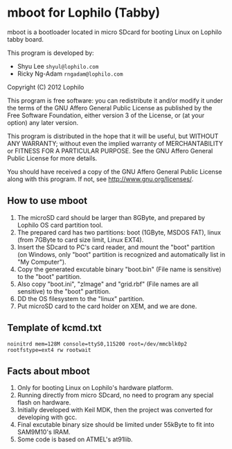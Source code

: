 mboot for Lophilo (Tabby)
=========================

mboot is a bootloader located in micro SDcard for booting Linux on Lophilo tabby board.

This program is developed by:

* Shyu Lee `shyul@lophilo.com`
* Ricky Ng-Adam `rngadam@lophilo.com`

Copyright (C) 2012 Lophilo

This program is free software: you can redistribute it and/or modify it under the terms of the GNU Affero General Public License as published by the Free Software Foundation, either version 3 of the License, or (at your option) any later version.

This program is distributed in the hope that it will be useful, but WITHOUT ANY WARRANTY; without even the implied warranty of MERCHANTABILITY or FITNESS FOR A PARTICULAR PURPOSE. See the GNU Affero General Public License for more details.

You should have received a copy of the GNU Affero General Public License along with this program.  If not, see <http://www.gnu.org/licenses/>.

How to use mboot
----------------
1. The microSD card should be larger than 8GByte, and prepared by Lophilo OS card partition tool.
2. The prepared card has two partitions: boot (1GByte, MSDOS FAT), linux (from 7GByte to card size limit, Linux EXT4).
3. Insert the SDcard to PC's card reader, and mount the "boot" partition (on Windows, only "boot" partition is recognized and automatically list in "My Computer").
4. Copy the generated excutable binary "boot.bin" (File name is sensitive) to the "boot" partition.
5. Also copy "boot.ini", "zImage" and "grid.rbf" (File names are all sensitive) to the "boot" partition.
6. DD the OS filesystem to the "linux" partition.
7. Put microSD card to the card holder on XEM, and we are done. 

Template of kcmd.txt
--------------------
	
	noinitrd mem=128M console=ttyS0,115200 root=/dev/mmcblk0p2 rootfstype=ext4 rw rootwait
	
	
Facts about mboot
-----------------
1. Only for booting Linux on Lophilo's hardware platform.
2. Running directly from micro SDcard, no need to program any special flash on hardware.
3. Initially developed with Keil MDK, then the project was converted for developing with gcc.
4. Final excutable binary size should be limited under 55kByte to fit into SAM9M10's IRAM.
5. Some code is based on ATMEL's at91lib.
